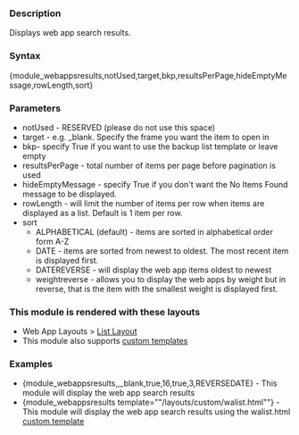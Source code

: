 <div class=""description"">
<h3 class=""skiptoc"">Description</h3>
<p>Displays web app search results.
</p>
</div>
<div id=""syntax"">
<h3>Syntax</h3>
<p>{<span>module_webappsresults,notUsed,target,bkp,resultsPerPage,hideEmptyMessage,rowLength,sort</span>}</p>
</div>
<div id=""parameters"">
<h3>Parameters</h3>
<ul>
    <li>notUsed - RESERVED (please do not use this space)</li>
    <li>target - e.g. _blank. Specify the frame you want the item to open in</li>
    <li>bkp- specify True if you want to use the backup list template or leave empty</li>
    <li>resultsPerPage - total number of items per page before pagination is used</li>
    <li>hideEmptyMessage - specify True if you don't want the No Items Found message to be displayed.</li>
    <li>rowLength - will limit the number of items per row when items are displayed as a list. Default is 1 item per row.</li>
    <li>sort
    <ul>
        <li>ALPHABETICAL (default) - items are sorted in alphabetical order form A-Z</li>
        <li>DATE - items are sorted from newest to oldest. The most recent item is displayed first.</li>
        <li>DATEREVERSE - will display the web app items oldest to newest</li>
        <li>weightreverse - allows you to display the web apps by weight but in reverse, that is the item with the smallest weight is displayed first.</li>
    </ul>
    </li>
</ul>
</div>
<div id=""layouts"">
<h3>This module is rendered with these layouts</h3>
<ul>
    <li>Web App Layouts &gt;&nbsp;<a href=""/kb/modules-and-tags-reference/layouts/WebApps/webapp-list-layout "">List Layout </a></li>
    <li>This module also supports <a href=""/kb/modules-and-tags-reference/layouts/custom-templates"">custom templates</a></li>
</ul>
</div>
<div id=""Examples"">
<h3>Examples</h3>
<ul>
    <li>{<span>module_webappsresults,,_blank,true,16,true,3,REVERSEDATE</span>} - This module will display the web app search results</li>
    <li>{<span>module_webappsresults template=""/layouts/custom/walist.html""</span>} - This module will display the web app search results using the walist.html <a href=""/kb/modules-and-tags-reference/layouts/custom-templates"">custom template</a></li>
</ul>
</div>
